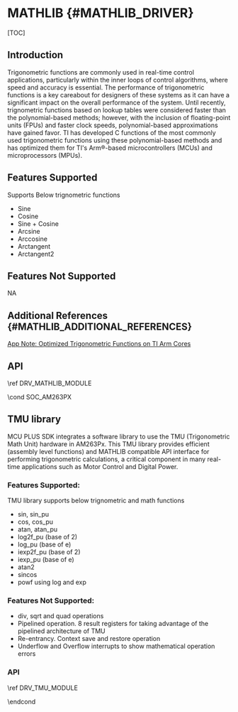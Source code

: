 # MATHLIB {#MATHLIB_DRIVER}

[TOC]

## Introduction

Trigonometric functions are commonly used in real-time control applications, particularly within the inner loops of control algorithms, where speed and accuracy is essential. The performance of trigonometric functions is a key careabout for designers of these systems as it can have a significant impact on the overall performance of the system. Until recently, trignometric functions based on lookup tables were considered faster than the polynomial-based methods; however, with the inclusion of floating-point units (FPUs) and faster clock speeds, polynomial-based approximations have gained favor. TI has developed C functions of the most commonly used trigonometric functions using these polynomial-based methods and has optimized them for TI's Arm®-based microcontrollers (MCUs) and microprocessors (MPUs).

## Features Supported

Supports Below trignometric functions

- Sine
- Cosine
- Sine + Cosine
- Arcsine
- Arccosine
- Arctangent
- Arctangent2

## Features Not Supported

NA

## Additional References {#MATHLIB_ADDITIONAL_REFERENCES}

<a href="https://www.ti.com/lit/pdf/sprad27">App Note: Optimized Trigonometric Functions on TI Arm Cores</a>

## API

\ref DRV_MATHLIB_MODULE

\cond SOC_AM263PX

## TMU library

MCU PLUS SDK integrates a software library to use the TMU (Trigonometric Math Unit) hardware in AM263Px. This TMU library provides efficient (assembly level functions) and MATHLIB compatible API interface for performing trigonometric calculations, a critical component in many real-time applications such as Motor Control and Digital Power.


### Features Supported:

TMU library supports below trignometric and math functions
- sin, sin_pu
- cos, cos_pu
- atan, atan_pu
- log2f_pu (base of 2)
- log_pu (base of e)
- iexp2f_pu (base of 2)
- iexp_pu (base of e)
- atan2
- sincos
- powf using log and exp


### Features Not Supported:

- div, sqrt and quad operations
- Pipelined operation. 8 result registers for taking advantage of the pipelined architecture of TMU
- Re-entrancy. Context save and restore operation
- Underflow and Overflow interrupts to show mathematical operation errors

### API

\ref DRV_TMU_MODULE

\endcond
